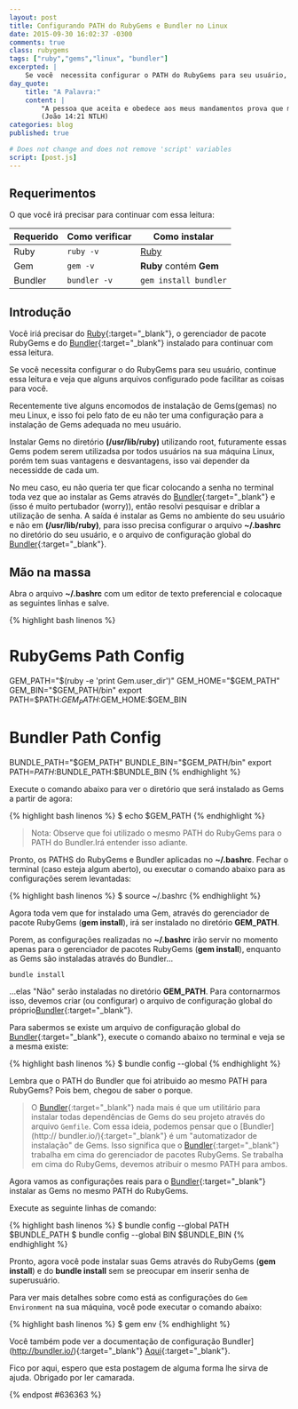 ```yaml
---
layout: post
title: Configurando PATH do RubyGems e Bundler no Linux
date: 2015-09-30 16:02:37 -0300
comments: true
class: rubygems
tags: ["ruby","gems","linux", "bundler"]
excerpted: |
    Se você  necessita configurar o PATH do RubyGems para seu usuário, continue essa leitura e veja que um simples arquivo configurado pode facilitar as coisas para você.
day_quote:
    title: "A Palavra:"
    content: |
        "A pessoa que aceita e obedece aos meus mandamentos prova que me ama. E a pessoa que me ama será amado pelo meu Pai, e eu também a amarei e lhe mostrarei quem sou." <br>
        (João 14:21 NTLH)
categories: blog
published: true

# Does not change and does not remove 'script' variables
script: [post.js]
---
```


## Requerimentos

O que você irá precisar para continuar com essa leitura:

| Requerido       | Como verificar      | Como instalar  |
| --------------- | ------------------- | -------------- | 
| Ruby            | `ruby -v`           | [Ruby](https://www.ruby-lang.org) |
| Gem             | `gem -v`            | **Ruby** contém **Gem** |
| Bundler         | `bundler -v`        | `gem install bundler` |

## Introdução

Você iriá precisar do [Ruby](https://www.ruby-lang.org/){:target="_blank"}, o gerenciador de pacote RubyGems e do [Bundler](http://bundler.io/){:target="_blank"} instalado para continuar com essa leitura.


Se você  necessita configurar o do RubyGems para seu usuário, continue essa leitura e veja que alguns arquivos configurado pode facilitar as coisas para você.

Recentemente tive alguns encomodos de instalação de Gems(gemas) no meu Linux, e isso foi pelo fato de eu não ter uma configuração para a instalação de Gems adequada no meu usuário.

Instalar Gems no diretório **(/usr/lib/ruby)** utilizando root, futuramente essas Gems podem serem utilizadsa por todos usuários na sua máquina Linux, porém tem suas vantagens e desvantagens, isso vai depender da necessidde de cada um.

No meu caso, eu não queria ter que ficar colocando a senha no terminal toda vez que ao instalar as Gems através do [Bundler](https://bundler.io/){:target="_blank"} e (isso é muito pertubador (worry)), então resolvi pesquisar e driblar a utilização de senha. A saída é instalar as Gems no ambiente do seu usuário e não em **(/usr/lib/ruby)**, para isso precisa configurar o arquivo **~/.bashrc** no diretório do seu usuário, e o arquivo de configuração global do [Bundler](https://bundler.io/){:target="_blank"}.

## Mão na massa

Abra o arquivo **~/.bashrc** com um editor de texto preferencial e colocaque as seguintes linhas e salve.

{% highlight bash linenos %}
# RubyGems Path Config
GEM_PATH="$(ruby -e 'print Gem.user_dir')"
GEM_HOME="$GEM_PATH"
GEM_BIN="$GEM_PATH/bin"
export PATH=$PATH:$GEM_PATH:$GEM_HOME:$GEM_BIN
# Bundler Path Config
BUNDLE_PATH="$GEM_PATH"
BUNDLE_BIN="$GEM_PATH/bin"
export PATH=$PATH:$BUNDLE_PATH:$BUNDLE_BIN
{% endhighlight %}

Execute o comando abaixo para ver o diretório que será instalado as Gems a partir de agora:

{% highlight bash linenos %}
$ echo $GEM_PATH
{% endhighlight %}

> Nota: Observe que foi utilizado o mesmo PATH do RubyGems para o PATH do 
> Bundler.Irá entender isso adiante.

Pronto, os PATHS do RubyGems e Bundler aplicadas no **~/.bashrc**.
Fechar o terminal (caso esteja algum aberto), ou executar o comando abaixo para as configurações serem levantadas:

{% highlight bash linenos %}
$ source ~/.bashrc
{% endhighlight %}

Agora toda vem que for instalado uma Gem, através do gerenciador de pacote RubyGems (**gem install**), irá ser instalado no diretório **GEM_PATH**. 

Porem, as configurações realizadas no **~/.bashrc** irão servir no momento apenas para o gerenciador de pacotes RubyGems (**gem install**), enquanto as Gems são instaladas através do Bundler...

`bundle install`

...elas "Não" serão instaladas no diretório **GEM_PATH**. Para contornarmos isso, devemos criar (ou configurar) o arquivo de configuração global do próprio[Bundler](http://bundler.io/){:target="_blank"}. 

Para sabermos se existe um arquivo de configuração global do [Bundler](http://bundler.io/){:target="_blank"}, execute o comando abaixo no terminal e veja se a mesma existe:

{% highlight bash linenos %}
$ bundle config --global
{% endhighlight %}

Lembra que o PATH do Bundler que foi atribuido ao mesmo PATH para RubyGems? Pois bem, chegou de saber o porque.

> O [Bundler](http://bundler.io/){:target="_blank"} nada mais é que um 
> utilitário para instalar todas dependências de Gems do seu projeto através 
> do arquivo `Gemfile`. Com essa ideia, podemos pensar que o [Bundler](http://
> bundler.io/){:target="_blank"} é um "automatizador de instalação" de Gems. 
> Isso significa que o [Bundler](http://bundler.io/){:target="_blank"} 
> trabalha em cima do gerenciador de pacotes RubyGems. Se trabalha em cima do 
> RubyGems, devemos atribuir o mesmo PATH para ambos.

Agora vamos as configurações reais para o [Bundler](http://bundler.io/){:target="_blank"} instalar as Gems no mesmo PATH do RubyGems.

Execute as seguinte linhas de comando:

{% highlight bash linenos %}
$ bundle config --global PATH $BUNDLE_PATH
$ bundle config --global BIN $BUNDLE_BIN
{% endhighlight %}

Pronto, agora você pode instalar suas Gems através do RubyGems (**gem install**) e do **bundle install** sem se preocupar em inserir senha de superusuário.

Para ver mais detalhes sobre como está as configurações do `Gem Environment` na sua máquina, você pode executar o comando abaixo:

{% highlight bash linenos %}
$ gem env
{% endhighlight %}

Você também pode ver a documentação de configuração Bundler](http://bundler.io/){:target="_blank"} [Aqui](http://bundler.io/v1.3/man/bundle-config.1.html){:target="_blank"}.

Fico por aqui, espero que esta postagem de alguma forma lhe sirva de ajuda. Obrigado por ler camarada.

{% endpost #636363 %}